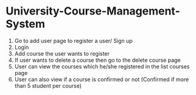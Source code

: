 # University-Course-Management-System

1) Go to add user page to register a user/ Sign up
2) Login
3) Add course the user wants to register
4) If user wants to delete a course then go to the delete course page
5) User can view the courses which he/she registered in the list courses page
6) User can also view if a course is confirmed or not (Confirmed if more than 5 student per course)
